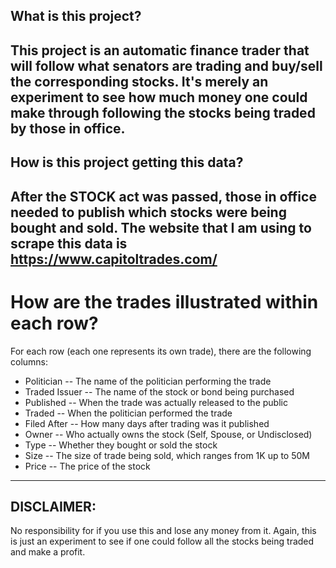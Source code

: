 ## What is this project?
This project is an automatic finance trader that will follow what senators are
trading and buy/sell the corresponding stocks. It's merely an experiment to
see how much money one could make through following the stocks being traded
by those in office.
---
## How is this project getting this data?
After the STOCK act was passed, those in office needed to publish which stocks
were being bought and sold. The website that I am using to scrape this data is
https://www.capitoltrades.com/
---
# How are the trades illustrated within each row?
For each row (each one represents its own trade), there are the following columns:
   - Politician -- The name of the politician performing the trade
  - Traded Issuer -- The name of the stock or bond being purchased
  - Published -- When the trade was actually released to the public
  - Traded -- When the politician performed the trade
  - Filed After -- How many days after trading was it published
  - Owner -- Who actually owns the stock (Self, Spouse, or Undisclosed)
  - Type -- Whether they bought or sold the stock
  - Size -- The size of trade being sold, which ranges from 1K up to 50M
  - Price -- The price of the stock
---
## DISCLAIMER:
No responsibility for if you use this and lose any money from it. Again, this
is just an experiment to see if one could follow all the stocks being traded
and make a profit.